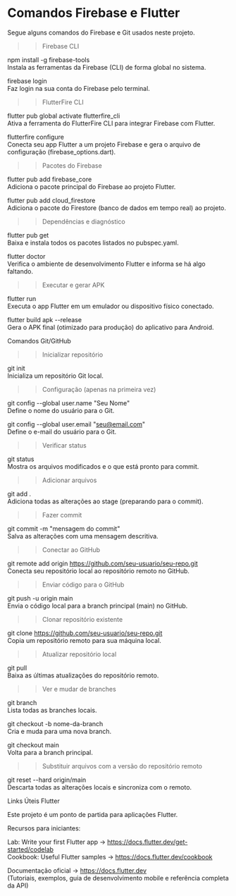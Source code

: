 # Comandos Firebase e Flutter

Segue alguns comandos do Firebase e Git usados neste projeto.


>> Firebase CLI

npm install -g firebase-tools  
Instala as ferramentas da Firebase (CLI) de forma global no sistema.

firebase login  
Faz login na sua conta do Firebase pelo terminal.

>> FlutterFire CLI

flutter pub global activate flutterfire_cli  
Ativa a ferramenta do FlutterFire CLI para integrar Firebase com Flutter.

flutterfire configure  
Conecta seu app Flutter a um projeto Firebase e gera o arquivo de configuração (firebase_options.dart).

>> Pacotes do Firebase

flutter pub add firebase_core  
Adiciona o pacote principal do Firebase ao projeto Flutter.

flutter pub add cloud_firestore  
Adiciona o pacote do Firestore (banco de dados em tempo real) ao projeto.

>> Dependências e diagnóstico

flutter pub get  
Baixa e instala todos os pacotes listados no pubspec.yaml.

flutter doctor  
Verifica o ambiente de desenvolvimento Flutter e informa se há algo faltando.

>> Executar e gerar APK

flutter run  
Executa o app Flutter em um emulador ou dispositivo físico conectado.

flutter build apk --release  
Gera o APK final (otimizado para produção) do aplicativo para Android.



Comandos Git/GitHub


>> Inicializar repositório

git init  
Inicializa um repositório Git local.

>> Configuração (apenas na primeira vez)

git config --global user.name "Seu Nome"  
Define o nome do usuário para o Git.

git config --global user.email "seu@email.com"  
Define o e-mail do usuário para o Git.

>> Verificar status

git status  
Mostra os arquivos modificados e o que está pronto para commit.

>> Adicionar arquivos

git add .  
Adiciona todas as alterações ao stage (preparando para o commit).

>> Fazer commit

git commit -m "mensagem do commit"  
Salva as alterações com uma mensagem descritiva.

>> Conectar ao GitHub

git remote add origin https://github.com/seu-usuario/seu-repo.git  
Conecta seu repositório local ao repositório remoto no GitHub.

>> Enviar código para o GitHub

git push -u origin main  
Envia o código local para a branch principal (main) no GitHub.

>> Clonar repositório existente

git clone https://github.com/seu-usuario/seu-repo.git  
Copia um repositório remoto para sua máquina local.

>> Atualizar repositório local

git pull  
Baixa as últimas atualizações do repositório remoto.

>> Ver e mudar de branches

git branch  
Lista todas as branches locais.

git checkout -b nome-da-branch  
Cria e muda para uma nova branch.

git checkout main  
Volta para a branch principal.

>> Substituir arquivos com a versão do repositório remoto

git reset --hard origin/main  
Descarta todas as alterações locais e sincroniza com o remoto.



Links Úteis Flutter


Este projeto é um ponto de partida para aplicações Flutter.

Recursos para iniciantes:

Lab: Write your first Flutter app → https://docs.flutter.dev/get-started/codelab  
Cookbook: Useful Flutter samples → https://docs.flutter.dev/cookbook  

Documentação oficial → https://docs.flutter.dev  
(Tutoriais, exemplos, guia de desenvolvimento mobile e referência completa da API)
